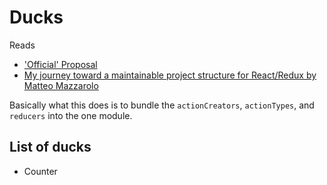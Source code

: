 # Ducks

Reads
* ['Official' Proposal](https://github.com/erikras/ducks-modular-redux)
* [My journey toward a maintainable project structure for React/Redux by Matteo Mazzarolo](https://hackernoon.com/my-journey-toward-a-maintainable-project-structure-for-react-redux-b05dfd999b5)

Basically what this does is to bundle the `actionCreators`, `actionTypes`, and `reducers` into the one module.

## List of ducks
* Counter
